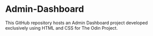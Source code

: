 # Admin-Dashboard
This GitHub repository hosts an Admin Dashboard project developed exclusively using HTML and CSS for The Odin Project. 
